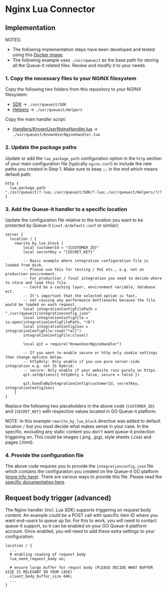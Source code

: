 # Nginx Lua Connector

## Implementation

NOTES:
- The following implementation steps have been developed and tested using this [Docker image](https://github.com/fabiocicerchia/nginx-lua).
- The following example uses `./usr/queueit` as the base path for storing all the Queue-it related files. Review and modify it to your needs.


### 1. Copy the necessary files to your NGINX filesystem

Copy the following two folders from this repository to your NGINX filesystem:
- [SDK](../../SDK) -> `./usr/queueit/SDK`
- [Helpers](../../Helpers) -> `./usr/queueit/Helpers`

Copy the main handler script:

- [Handlers/KnownUserNginxHandler.lua](../../Handlers/KnownUserNginxHandler.lua) -> `./usr/queueit/KnownUserNginxHandler.lua`


### 2. Update the package paths

Update or add the `lua_package_path` configuration option in the `http` section of your main configuration file (typically `nginx.conf`) to include the new paths you created in Step 1. Make sure to keep `;;` in the end which means default path:

```
http {
  lua_package_path "./usr/queueit/?.lua;./usr/queueit/SDK/?.lua;./usr/queueit/Helpers/?/?.lua;;";
}
```


### 3. Add the Queue-it handler to a specific location

Update the configuration file relative to the location you want to be protected by Queue-it (`conf.d/default.conf` or similar):

```
server {
  location / {
    rewrite_by_lua_block {
        local customerId = "{CUSTOMER_ID}"
        local secretKey = "{SECRET_KEY}"

        -- Basic example where integration configuration file is loaded from disk.
        -- Please use this for testing / PoC etc., e.g. not on production environment.
        -- For production / final integration you need to decide where to store and load this file. 
        -- Could be a caching layer, environment variable, database ect.
        -- It's important that the selected option is fast, 
        -- not causing any performance bottlenecks because the file would be loaded on each request.
        local integrationConfigFilePath = "./usr/queueit/integrationconfig.json"
        local integrationConfigFile = io.open(integrationConfigFilePath, "rb")
        local integrationConfigJson = integrationConfigFile:read("*all")
        integrationConfigFile:close()

        local qit = require("KnownUserNginxHandler")

        -- If you want to enable secure or http only cookie settings then change options below.
        -- httpOnly: Only enable if you use pure server-side integration e.g. not JS Hybrid.
        -- secure: Only enable if your website runs purely on https.
        qit.setOptions({ httpOnly = false, secure = false })

        qit.handleByIntegrationConfig(customerId, secretKey, integrationConfigJson)
    }
}
```

Replace the following two placeholders in the above code `{CUSTOMER_ID}` and `{SECRET_KEY}` with respective values located in GO Queue-it platform.

NOTE: In this example `rewrite_by_lua_block` directive was added to default location `/` but you must decide what makes sense in your case. In the specific, excluding any static content you don't want queue-it protection triggering on. This could be images (.png, .jpg), style sheets (.css) and pages (.html).


### 4. Provide the configuration file

The above code requires you to provide the `integrationconfig.json` file which contains the configuration you created on the Queue-it GO platform ([more info here](../../README.md#1-providing-the-queue-configuration)). There are various ways to provide this file. Please read the [specific documentation here](../../Documentation/README.md).


## Request body trigger (advanced)
The Nginx handler (incl. Lua SDK) supports triggering on request body content. An example could be a POST call with specific item ID where you want end-users to queue up for.
For this to work, you will need to contact queue-it support, so it can be enabled on your GO Queue-it platform account.
Once enabled, you will need to add these extra settings to your configuration:

```
location / {
  ...
  # enabling reading of request body
  lua_need_request_body on; 
  
  # ensure large buffer for requst body (PLEASE DECIDE WHAT BUFFER SIZE IS RELEVANT IN YOUR CASE)
  client_body_buffer_size 64k; 
  ...
}
```

